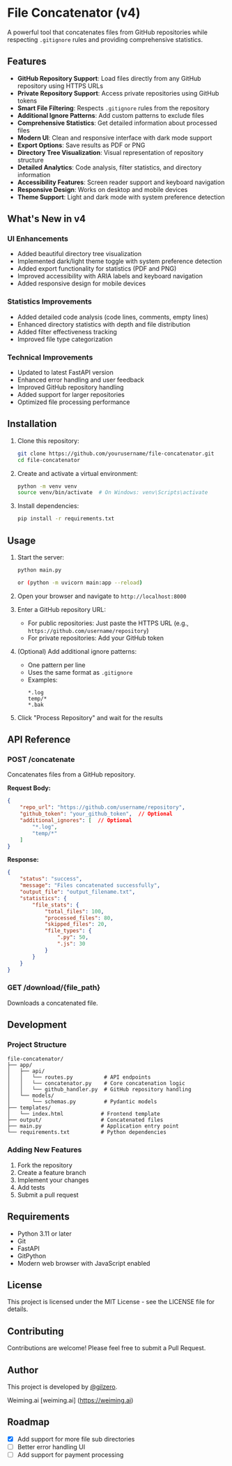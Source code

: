 # File Concatenator (v4)

A powerful tool that concatenates files from GitHub repositories while respecting `.gitignore` rules and providing comprehensive statistics.

## Features

- **GitHub Repository Support**: Load files directly from any GitHub repository using HTTPS URLs
- **Private Repository Support**: Access private repositories using GitHub tokens
- **Smart File Filtering**: Respects `.gitignore` rules from the repository
- **Additional Ignore Patterns**: Add custom patterns to exclude files
- **Comprehensive Statistics**: Get detailed information about processed files
- **Modern UI**: Clean and responsive interface with dark mode support
- **Export Options**: Save results as PDF or PNG
- **Directory Tree Visualization**: Visual representation of repository structure
- **Detailed Analytics**: Code analysis, filter statistics, and directory information
- **Accessibility Features**: Screen reader support and keyboard navigation
- **Responsive Design**: Works on desktop and mobile devices
- **Theme Support**: Light and dark mode with system preference detection

## What's New in v4

### UI Enhancements
- Added beautiful directory tree visualization
- Implemented dark/light theme toggle with system preference detection
- Added export functionality for statistics (PDF and PNG)
- Improved accessibility with ARIA labels and keyboard navigation
- Added responsive design for mobile devices

### Statistics Improvements
- Added detailed code analysis (code lines, comments, empty lines)
- Enhanced directory statistics with depth and file distribution
- Added filter effectiveness tracking
- Improved file type categorization

### Technical Improvements
- Updated to latest FastAPI version
- Enhanced error handling and user feedback
- Improved GitHub repository handling
- Added support for larger repositories
- Optimized file processing performance

## Installation

1. Clone this repository:
   ```bash
   git clone https://github.com/yourusername/file-concatenator.git
   cd file-concatenator
   ```

2. Create and activate a virtual environment:
   ```bash
   python -m venv venv
   source venv/bin/activate  # On Windows: venv\Scripts\activate
   ```

3. Install dependencies:
   ```bash
   pip install -r requirements.txt
   ```

## Usage

1. Start the server:
   ```bash
   python main.py

   or (python -m uvicorn main:app --reload)
   ```

2. Open your browser and navigate to `http://localhost:8000`

3. Enter a GitHub repository URL:
   - For public repositories: Just paste the HTTPS URL (e.g., `https://github.com/username/repository`)
   - For private repositories: Add your GitHub token

4. (Optional) Add additional ignore patterns:
   - One pattern per line
   - Uses the same format as `.gitignore`
   - Examples:
     ```
     *.log
     temp/*
     *.bak
     ```

5. Click "Process Repository" and wait for the results

## API Reference

### POST /concatenate

Concatenates files from a GitHub repository.

**Request Body:**
```json
{
    "repo_url": "https://github.com/username/repository",
    "github_token": "your_github_token",  // Optional
    "additional_ignores": [  // Optional
        "*.log",
        "temp/*"
    ]
}
```

**Response:**
```json
{
    "status": "success",
    "message": "Files concatenated successfully",
    "output_file": "output_filename.txt",
    "statistics": {
        "file_stats": {
            "total_files": 100,
            "processed_files": 80,
            "skipped_files": 20,
            "file_types": {
                ".py": 50,
                ".js": 30
            }
        }
    }
}
```

### GET /download/{file_path}

Downloads a concatenated file.

## Development

### Project Structure

```
file-concatenator/
├── app/
│   ├── api/
│   │   └── routes.py          # API endpoints
│   │   └── concatenator.py    # Core concatenation logic
│   │   └── github_handler.py  # GitHub repository handling
│   └── models/
│       └── schemas.py         # Pydantic models
├── templates/
│   └── index.html            # Frontend template
├── output/                   # Concatenated files
├── main.py                   # Application entry point
└── requirements.txt          # Python dependencies
```

### Adding New Features

1. Fork the repository
2. Create a feature branch
3. Implement your changes
4. Add tests
5. Submit a pull request

## Requirements

- Python 3.11 or later
- Git
- FastAPI
- GitPython
- Modern web browser with JavaScript enabled

## License

This project is licensed under the MIT License - see the LICENSE file for details.

## Contributing

Contributions are welcome! Please feel free to submit a Pull Request.

## Author

This project is developed by [@gilzero](https://github.com/gilzero).

Weiming.ai [weiming.ai] (https://weiming.ai)

## Roadmap

- [x] Add support for more file sub directories
- [ ] Better error handling UI
- [ ] Add support for payment processing
